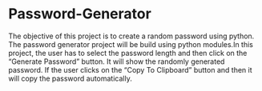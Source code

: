 # Password-Generator

The objective of this project is to create a random password using python. The password generator project will be build using python modules.In this project, the user has to select the password length and then click on the “Generate Password” button. It will show the randomly generated password. If the user clicks on the “Copy To Clipboard” button and then it will copy the password automatically.
